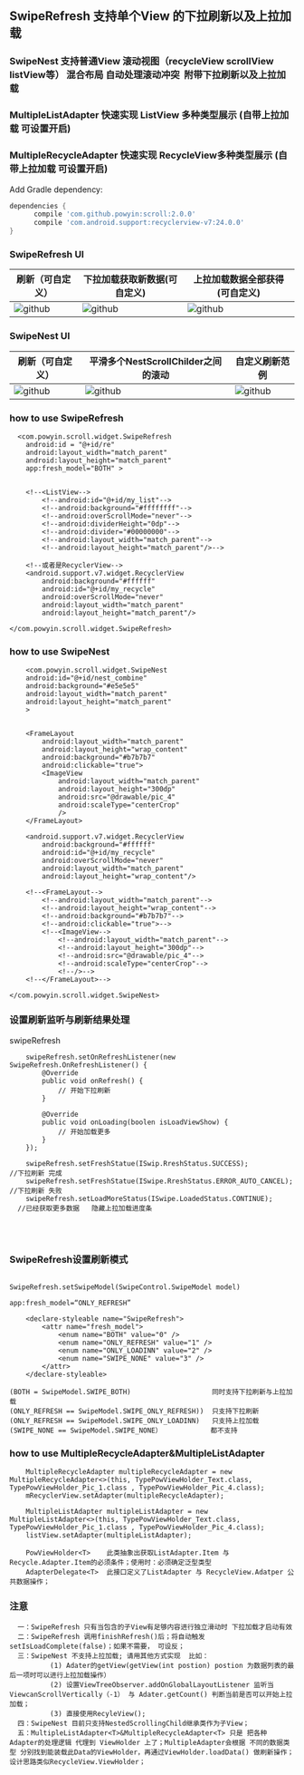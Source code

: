 


## SwipeRefresh 支持单个View 的下拉刷新以及上拉加载
### SwipeNest 支持普通View 滚动视图（recycleView scrollView listView等） 混合布局 自动处理滚动冲突  附带下拉刷新以及上拉加载
### MultipleListAdapter<T> 快速实现 ListView 多种类型展示 (自带上拉加载 可设置开启)
### MultipleRecycleAdapter<T>  快速实现  RecycleView多种类型展示 (自带上拉加载 可设置开启)

Add Gradle dependency:
```gradle
dependencies {
      compile 'com.github.powyin:scroll:2.0.0'
      compile 'com.android.support:recyclerview-v7:24.0.0'
}
```

### SwipeRefresh UI

|刷新（可自定义）|下拉加载获取新数据(可自定义)|上拉加载数据全部获得(可自定义)|
|---|---|----
|![github](https://github.com/powyin/nest-scroll/blob/master/app/src/main/res/raw/refresh_pre.gif)|![github](https://github.com/powyin/nest-scroll/blob/master/app/src/main/res/raw/refresh_load_2.gif)|![github](https://github.com/powyin/nest-scroll/blob/master/app/src/main/res/raw/refresh_load_1.gif)|


### SwipeNest UI

|刷新（可自定义）|平滑多个NestScrollChilder之间的滚动|自定义刷新范例|
|---|---|----
|![github](https://github.com/powyin/nest-scroll/blob/master/app/src/main/res/raw/nest_pre.gif)|![github](https://github.com/powyin/nest-scroll/blob/master/app/src/main/res/raw/nest_pre_1.gif)|![github](https://github.com/powyin/nest-scroll/blob/master/app/src/main/res/raw/nest_pre_2.gif)|


### how to use  SwipeRefresh

   
      <com.powyin.scroll.widget.SwipeRefresh
        android:id = "@+id/re"
        android:layout_width="match_parent"
        android:layout_height="match_parent"
        app:fresh_model="BOTH" >


        <!--<ListView-->
            <!--android:id="@+id/my_list"-->
            <!--android:background="#ffffffff"-->
            <!--android:overScrollMode="never"-->
            <!--android:dividerHeight="0dp"-->
            <!--android:divider="#00000000"-->
            <!--android:layout_width="match_parent"-->
            <!--android:layout_height="match_parent"/>-->

        <!--或者是RecyclerView-->
        <android.support.v7.widget.RecyclerView
            android:background="#ffffff"
            android:id="@+id/my_recycle"
            android:overScrollMode="never"
            android:layout_width="match_parent"
            android:layout_height="match_parent"/>

    </com.powyin.scroll.widget.SwipeRefresh>
    
### how to use  SwipeNest 

        <com.powyin.scroll.widget.SwipeNest
        android:id="@+id/nest_combine"
        android:background="#e5e5e5"
        android:layout_width="match_parent"
        android:layout_height="match_parent"
        >


        <FrameLayout
            android:layout_width="match_parent"
            android:layout_height="wrap_content"
            android:background="#b7b7b7"
            android:clickable="true">
            <ImageView
                android:layout_width="match_parent"
                android:layout_height="300dp"
                android:src="@drawable/pic_4"
                android:scaleType="centerCrop"
                />
        </FrameLayout>

        <android.support.v7.widget.RecyclerView
            android:background="#ffffff"
            android:id="@+id/my_recycle"
            android:overScrollMode="never"
            android:layout_width="match_parent"
            android:layout_height="wrap_content"/>

        <!--<FrameLayout-->
            <!--android:layout_width="match_parent"-->
            <!--android:layout_height="wrap_content"-->
            <!--android:background="#b7b7b7"-->
            <!--android:clickable="true">-->
            <!--<ImageView-->
                <!--android:layout_width="match_parent"-->
                <!--android:layout_height="300dp"-->
                <!--android:src="@drawable/pic_4"-->
                <!--android:scaleType="centerCrop"-->
                <!--/>-->
        <!--</FrameLayout>-->

    </com.powyin.scroll.widget.SwipeNest>
    
### 设置刷新监听与刷新结果处理

swipeRefresh

        swipeRefresh.setOnRefreshListener(new SwipeRefresh.OnRefreshListener() {
            @Override
            public void onRefresh() {
                // 开始下拉刷新
            }

            @Override
            public void onLoading(boolen isLoadViewShow) {
                // 开始加载更多
            }
        });
        
        swipeRefresh.setFreshStatue(ISwip.RreshStatus.SUCCESS);             //下拉刷新 完成
        swipeRefresh.setFreshStatue(ISwipe.RreshStatus.ERROR_AUTO_CANCEL);  //下拉刷新 失败
        swipeRefresh.setLoadMoreStatus(ISwipe.LoadedStatus.CONTINUE);       //已经获取更多数据   隐藏上拉加载进度条
        
        
        
        
### SwipeRefresh设置刷新模式

```

SwipeRefresh.setSwipeModel(SwipeControl.SwipeModel model)          

app:fresh_model=“ONLY_REFRESH”                                     

    <declare-styleable name="SwipeRefresh">
        <attr name="fresh_model">
            <enum name="BOTH" value="0" />
            <enum name="ONLY_REFRESH" value="1" />
            <enum name="ONLY_LOADINN" value="2" />
            <enum name="SWIPE_NONE" value="3" />
        </attr>
    </declare-styleable>

(BOTH = SwipeModel.SWIPE_BOTH)                    同时支持下拉刷新与上拉加载  
(ONLY_REFRESH == SwipeModel.SWIPE_ONLY_REFRESH))  只支持下拉刷新 
(ONLY_REFRESH == SwipeModel.SWIPE_ONLY_LOADINN)   只支持上拉加载 
(SWIPE_NONE == SwipeModel.SWIPE_NONE）            都不支持
```


### how to use  MultipleRecycleAdapter&MultipleListAdapter

        MultipleRecycleAdapter multipleRecycleAdapter = new MultipleRecycleAdapter<>(this, TypePowViewHolder_Text.class, TypePowViewHolder_Pic_1.class , TypePowViewHolder_Pic_4.class);
        mRecyclerView.setAdapter(multipleRecycleAdapter);
        
        MultipleListAdapter multipleListAdapter = new  MultipleListAdapter<>(this, TypePowViewHolder_Text.class, TypePowViewHolder_Pic_1.class , TypePowViewHolder_Pic_4.class);
        listView.setAdapter(multipleListAdapter);
        
        PowViewHolder<T>    此类抽象出获取ListAdapter.Item 与Recycle.Adapter.Item的必须条件；使用时：必须确定泛型类型
        AdapterDelegate<T>  此接口定义了ListAdapter 与 RecycleView.Adatper 公共数据操作；
    


### 注意
```
  一：SwipeRefresh 只有当包含的子View有足够内容进行独立滑动时 下拉加载才启动有效
  二：SwipeRefresh 调用finishRefresh()后；将自动触发setIsLoadComplete(false)；如果不需要， 可设反；
  三：SwipeNest 不支持上拉加载; 请用其他方式实现  比如：
          (1) Adater的getView(getView(int postion) postion 为数据列表的最后一项时可以进行上拉加载操作）
          (2) 设置ViewTreeObserver.addOnGlobalLayoutListener 监听当ViewcanScrollVertically（-1） 与 Adater.getCount() 判断当前是否可以开始上拉加载；
          (3) 直接使用RecyleView();
  四：SwipeNest 目前只支持NestedScrollingChild继承类作为子View；
  五：MultipleListAdapter<T>&MultipleRecycleAdapter<T> 只是 把各种Adapter的处理逻辑 代理到 ViewHolder 上了；MultipleAdapter会根据 不同的数据类型 分别找到能装载此Data的ViewHolder，再通过ViewHolder.loadData() 做刷新操作； 设计思路类似RecycleView.ViewHolder；

```






